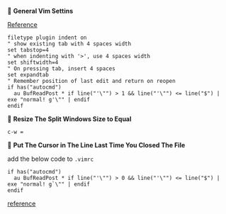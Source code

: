 &#x1F3B9; **General Vim Settins**

[Reference](https://stackoverflow.com/a/234578/5793660)

```vim
filetype plugin indent on
" show existing tab with 4 spaces width
set tabstop=4
" when indenting with '>', use 4 spaces width
set shiftwidth=4
" On pressing tab, insert 4 spaces
set expandtab
" Remember position of last edit and return on reopen
if has("autocmd")
  au BufReadPost * if line("'\"") > 1 && line("'\"") <= line("$") | exe "normal! g'\"" | endif
endif
```

&#x1F3B9; **Resize The Split Windows Size  to Equal**

```vim
c-w =
```

&#x1F3B9; **Put The Cursor in The Line Last Time You Closed The File**

add the below code to `.vimrc`
```vim
if has("autocmd")
  au BufReadPost * if line("'\"") > 0 && line("'\"") <= line("$") | exe "normal! g`\"" | endif
endif
```

[reference](https://askubuntu.com/a/202077/620511)
